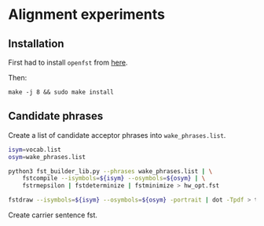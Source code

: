 # Alignment experiments

## Installation
First had to install `openfst` from [here](http://www.openfst.org/twiki/bin/view/FST/FstDownload).

Then:

    make -j 8 && sudo make install

## Candidate phrases

Create a list of candidate acceptor phrases into `wake_phrases.list`.

```sh
isym=vocab.list
osym=wake_phrases.list

python3 fst_builder_lib.py --phrases wake_phrases.list | \
    fstcompile --isymbols=${isym} --osymbols=${osym} | \
    fstrmepsilon | fstdeterminize | fstminimize > hw_opt.fst

fstdraw --isymbols=${isym} --osymbols=${osym} -portrait | dot -Tpdf > tmp2.pdf
```

Create carrier sentence fst.

